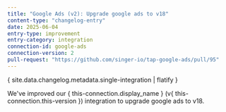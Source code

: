 ```yaml
---
title: "Google Ads (v2): Upgrade google ads to v18"
content-type: "changelog-entry"
date: 2025-06-04
entry-type: improvement
entry-category: integration
connection-id: google-ads
connection-version: 2
pull-request: "https://github.com/singer-io/tap-google-ads/pull/95"
---
```

{ site.data.changelog.metadata.single-integration | flatify }

We've improved our { this-connection.display_name } (v{ this-connection.this-version }) integration to upgrade google ads to v18.